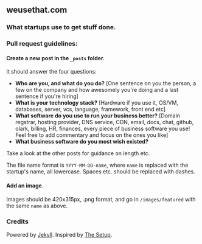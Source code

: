 ## weusethat.com 

### What startups use to get stuff done.

### Pull request guidelines: 

#### Create a new post in the `_posts` folder.

It should answer the four questions:

  - __Who are you, and what do you do?__ [One sentence on you the person, a few on the company and how awesomely you're doing and a last sentence if you're hiring]
  - __What is your technology stack?__ [Hardware if you use it, OS/VM, databases, server, vcs, language, framework, front end etc]
  - __What software do you use to run your business better?__  [Domain regstrar, hosting provider, DNS service, CDN, email, docs, chat, github, olark, billing, HR, finances, every piece of business software you use! Feel free to add commentary and focus on the ones you like]
  - __What business software do you most wish existed?__

Take a look at the other posts for guidance on length etc.

The file name format is `YYYY-MM-DD-name`, where `name` is replaced with the startup's name, all lowercase. Spaces etc. should be replaced with dashes.

#### Add an image. 
Images should be 420x315px, .png format, and go in `/images/featured` with the same `name` as above.

### Credits

Powered by [Jekyll](https://github.com/mojombo/jekyll/). Inspired by [The Setup](http://usesthis.com).